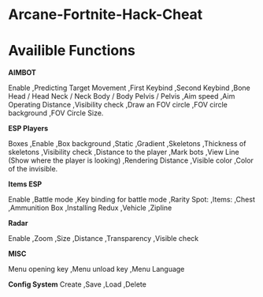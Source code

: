 # **Arcane-Fortnite-Hack-Cheat**















# **Availible Functions**


**AIMBOT**


Enable
,Predicting Target Movement
,First Keybind
,Second Keybind
,Bone
  Head / Head
  Neck / Neck
  Body / Body
  Pelvis / Pelvis
,Aim speed
,Aim Operating Distance
,Visibility check
,Draw an FOV circle
,FOV circle background
,FOV Circle Size​.


**ESP Players**

Boxes
,Enable
,Box background
,Static
,Gradient
,Skeletons
,Thickness of skeletons
,Visibility check
,Distance to the player
,Mark bots
,View Line (Show where the player is looking)
,Rendering Distance
,Visible color
,Color of the invisible.

**Items ESP**

Enable
,Battle mode
,Key binding for battle mode
,Rarity Spot:
,Items:
,Chest
,Ammunition Box
,Installing Redux
,Vehicle
,Zipline

**Radar**

Enable
,Zoom
,Size
,Distance
,Transparency
,Visible check

**MISC**

Menu opening key
,Menu unload key
,Menu Language


**Config System**
Create
,Save
,Load
,Delete
